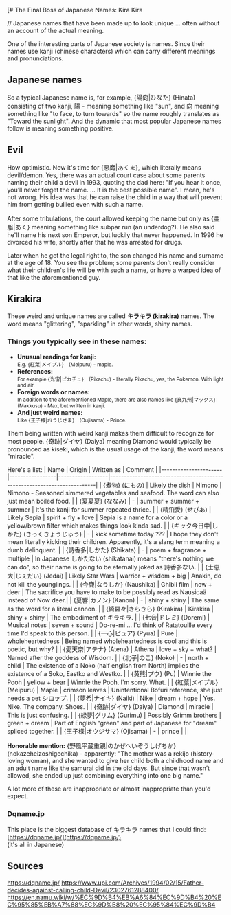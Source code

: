 [# The Final Boss of Japanese Names: Kira Kira
 
// Japanese names that have been made up to look unique ... often without an account of the actual meaning.

One of the interesting parts of Japanese society is names. Since their names use kanji (chinese characters) which can carry different meanings and pronunciations.

## Japanese names

So a typical Japanese name is, for example, {陽向|ひなた} (Hinata) consisting of two kanji, 陽 - meaning something like "sun", and 向 meaning something like "to face, to turn towards" so the name roughly translates as "Toward the sunlight". And the dynamic that most popular Japanese names follow is meaning something positive. 

## Evil

How optimistic. Now it's time for {悪魔|あくま}, which literally means devil/demon. Yes, there was an actual court case about some parents naming their child a devil in 1993, quoting the dad here: "If you hear it once, you’ll never forget the name. ... It is the best possible name". I mean, he's not wrong. His idea was that he can raise the child in a way that will prevent him from getting bullied even with such a name.

After some tribulations, the court allowed keeping the name but only as {亜駆|あく} meaning something like subpar run (an underdog?). He also said he'll name his next son Emperor, but luckily that never happened. In 1996 he divorced his wife, shortly after that he was arrested for drugs. 

Later when he got the legal right to, the son changed his name and surname at the age of 18. You see the problem; some parents don't really consider what their children's life will be with such a name, or have a warped idea of that like the aforementioned guy. 


## Kirakira

These weird and unique names are called **キラキラ (kirakira)** names. The word means "glittering", "sparkling" in other words, shiny names.  

### Things you typically see in these names:

- **Unusual readings for kanji:**<br>
  <small class="desc">E.g. {紅葉|メイプル}　(Meipuru) - maple.</small>
- **References:**<br>
  <small class="desc">For example {光宙|ピカチュ}　(Pikachu) - literally Pikachu, yes, the Pokemon. With light and air.</small>
- **Foreign words or names:**<br>
  <small class="desc">In addition to the aforementioned Maple, there are also names like {真九州|マックス}　(Makkusu) - Max, but written in kanji.</small>
- **And just weird names:**<br>
  <small class="desc">Like {王子様|おうじさま}　(Oujisama) - Prince.</small>

Them being written with weird kanji makes them difficult to recognize for most people. {奇跡|ダイヤ} (Daiya) meaning Diamond would typically be pronounced as kiseki, which is the usual usage of the kanji, the word means "miracle".

Here's a list:
| Name                 | Origin          | Written as      | Comment                                                                 |
|----------------------|-----------------|------------------|-------------------------------------------------------------------------|
| {煮物} (にもの)     | Likely the dish  | Nimono  | Nimono - Seasoned simmered vegetables and seafood. The word can also just mean boiled food. |
| {夏夏夏} (ななみ)     | -  | summer + summer + summer  | It's the kanji for summer repeated thrice. |
| {精飛愛} (せぴあ)     | Likely Sepia  | spirit + fly + love  | Sepia is a name for a color or a yellow/brown filter which makes things look kinda sad.  |
| {キック今日中|しかた} (きっくきょうじゅう)     | -   | kick sometime today ???  | I hope they don't mean literally kicking their children. Apparently, it's a slang term meaning a dumb delinquent. |
| {詩香多|しかた} (Shikata)     | -   | poem + fragrance + multiple  | In Japanese しかたない (shikatanai) means "there's nothing we can do", so their name is going to be eternally joked as 詩香多ない. |
| {士恵大|じぇだい} (Jedai)     | Likely Star Wars   | warrior + wisdom + big   | Anakin, do not kill the younglings. |
| {今鹿|なうしか} (Naushika)     | Ghibli film   | now + deer   | The sacrifice you have to make to be possibly read as Nausicaä instead of Now deer.|
| {夏響|カノン} (Kanon)     | -   | shiny + shiny   | The same as the word for a literal cannon. |
| {綺羅々|きらきら} (Kirakira)     | Kirakira   | shiny + shiny   | The embodiment of キラキラ. |
| {七音|ドレミ} (Doremi)     | Musical notes   | seven + sound   | Do-re-mi ... I'd think of Ratatouille every time I'd speak to this person. |
| {一心|ピュア} (Pyua)       | Pure             | wholeheartedness        | Being named wholeheartedness is cool and this is poetic, but why?                                                                   |
| {愛天奈|アテナ} (Atena)       | Athena             | love + sky + what?      | Named after the goddess of Wisdom.                                                                   |
| {北子|のこ} (Noko)       | -             | north + child      | The existence of a Noko (half english from North) implies the existence of a Soko, Eastko and Westko.                                                                 |
| {黄熊|プウ} (Pu)           | Winnie the Pooh | yellow + bear    | Winnie the Pooh. I'm sorry. What.                                                       |
| {紅葉|メイプル} (Meipuru)   | Maple            | crimson leaves   | Unintentional Bofuri reference, she just needs a pet シロップ.             |
| {夢希|ナイキ} (Naiki)       | Nike                | dream + hope     | Yes. Nike. The company. Shoes.                                                                        |
| {奇跡|ダイヤ} (Daiya)       | Diamond                | miracle           | This is just confusing.                                                                         |
| {緑夢|グリム} (Gurimu)      | Possibly Grimm brothers            | green + dream    | Part of English "green" and part of Japanese for "dream" spliced together.                                                                          |
| {王子様|オウジサマ} (Ojisama) | -                | prince            |                                                                         |


**Honorable mention:** {野風平蔵重親|のかぜへいぞうしげちか} (nokazeheizoshigechika) - apparently: "The mother was a rekijo (history-loving woman), and she wanted to give her child both a childhood name and an adult name like the samurai did in the old days. But since that wasn’t allowed, she ended up just combining everything into one big name." 



A lot more of these are inappropriate or almost inappropriate than you'd expect.  

### Dqname.jp

This place is the biggest database of キラキラ names that I could find:<br>
[https://dqname.jp/](https://dqname.jp/)<br>
(it's all in Japanese)



## Sources
https://dqname.jp/
https://www.upi.com/Archives/1994/02/15/Father-decides-against-calling-child-Devil/2302761288400/
https://en.namu.wiki/w/%EC%9D%B4%EB%A6%84%EC%9D%B4%20%EC%95%85%EB%A7%88%EC%9D%B8%20%EC%95%84%EC%9D%B4